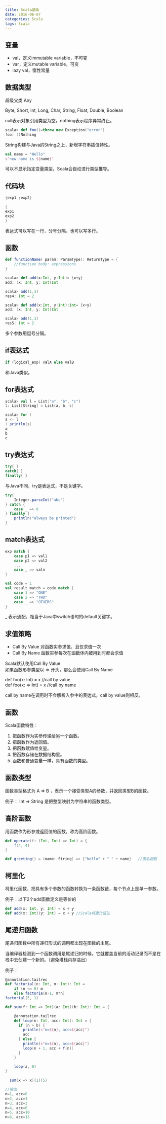 ```yaml
---
title: Scala基础
date: 2016-06-07
categories: Scala
tags: Scala
---
```


##	变量	
*	val，定义immutable variable，不可变		
* 	var，定义mutable variable，可变
*  	lazy val，惰性常量	


##	数据类型

超级父类 Any

Byte, Short, Int, Long, Char, String, Float, Double, Boolean

null表示对象引用类型为空，nothing表示程序异常终止。

```scala
scala> def foo()=throw new Exception("error")
foo: ()Nothing
```

String构建与Java的String之上，新增字符串插值特性。

```scala
val name = "Hello"	
s"new name is ${name}"
```

可以不显示指定变量类型，Scala会自动进行类型推导。

##	代码块	
```scala
{exp1 ;exp2}

{
exp1
exp2
}
```
表达式可以写在一行，分号分隔。也可以写多行。

##	函数	

```scala
def functionName( param: ParamType): ReturnType = {
	//function body: expressions
}
```
```scala
scala> def add(x:Int, y:Int)= {x+y}
add: (x: Int, y: Int)Int

scala> add(1,1)
res4: Int = 2

scala> def add(x:Int, y:Int):Int= {x+y}
add: (x: Int, y: Int)Int

scala> add(1,1)
res5: Int = 2
```
多个参数用逗号分隔。

## if表达式
```scala
if (logical_exp) valA else valB
```
和Java类似。

##	for表达式
```scala
scala> val l = List("a", "b", "c")
l: List[String] = List(a, b, c)

scala> for (
s <- l
) println(s)
a
b
c
```

##	try表达式
```scala
try{ }
catch{ }
finally{ }
```
与Java不同，try是表达式，不是关键字。

```scala
try{
	Integer.parseInt("abc")
} catch {
	case _ => 0
} finally {
	println("always be printed")
}
```

##	match表达式
```scala
exp match {
	case p1 => val1
	case p2 => val2
	...
	case _ => valn
}
```
```scala
val code = 1
val result_match = code match {
	case 1 => "ONE"
	case 2 => "TWO"
	case _ => "OTHERS"
}
```

_ 表示通配，相当于Java中switch语句的default关键字。

##	求值策略
*	Call By Value 对函数实参求值，且仅求值一次
* 	Call By Name	函数实参每次在函数体内被用到时都会求值

Scala默认使用Call By Value	
如果函数形参类型以 => 开头，那么会使用Call By Name		
	
def foo(x: Int) = x //call by value		
def foo(x: => Int) = x //call by name	

call by name在调用时不会解析入参中的表达式，call by value则相反。

##	函数
Scala函数特性：	
1.	把函数作为实参传递给另一个函数。	
2. 	把函数作为返回值。	
3. 	把函数赋值给变量。	
4. 	把函数存储在数据结构里。	
5. 	函数和普通变量一样，具有函数的类型。

##	函数类型
函数类型格式为 A => B ，表示一个接受类型A的参数，并返回类型B的函数。

例子： Int => String 是把整型映射为字符串的函数类型。

##	高阶函数
用函数作为形参或返回值的函数，称为高阶函数。

```scala
def operate(f: (Int, Int) => Int) = {
	f(4, 4)
}

def greeting() = (name: String) => {"hello" + " " + name}	//匿名函数
```

##	柯里化
柯里化函数，把具有多个参数的函数转换为一条函数链，每个节点上是单一参数。

例子：以下2个add函数定义是等价的

```scala
def add(x: Int, y: Int) = x + y	
def add(x: Int)(y: Int) = x + y //Scala柯里化语法
```

##	尾递归函数
尾递归函数中所有递归形式的调用都出现在函数的末尾。

当编译器检测到一个函数调用是尾递归的时候，它就覆盖当前的活动记录而不是在栈中去创建一个新的。（避免堆栈内存溢出）

例子：

```scala
@annotation.tailrec
def factorial(n: Int, m: Int): Int =
	if (n <= 0) m
	else factoria(n-1, m*n)
factorial(5, 1)
```
```scala
def sum(f: Int => Int)(a: Int)(b: Int): Int = {

    @annotation.tailrec
    def loop(n: Int, acc: Int): Int = {
      if (n > b) {
        println(s"n=${n}, acc=${acc}")
        acc
      } else {
        println(s"n=${n}, acc=${acc}")
        loop(n + 1, acc + f(n))
      }
    }

    loop(a, 0)
}
  
  sum(x => x)(1)(5)

//输出
n=1, acc=0
n=2, acc=1
n=3, acc=3
n=4, acc=6
n=5, acc=10
n=6, acc=15
```
